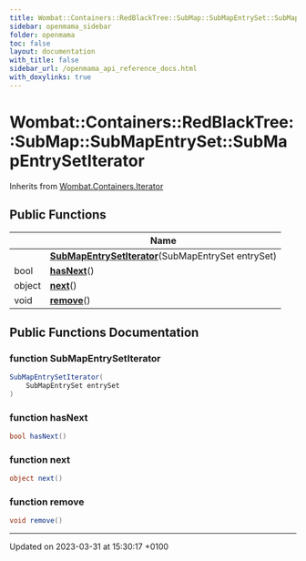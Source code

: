 ```yaml
---
title: Wombat::Containers::RedBlackTree::SubMap::SubMapEntrySet::SubMapEntrySetIterator
sidebar: openmama_sidebar
folder: openmama
toc: false
layout: documentation
with_title: false
sidebar_url: /openmama_api_reference_docs.html
with_doxylinks: true
---
```


# Wombat::Containers::RedBlackTree::SubMap::SubMapEntrySet::SubMapEntrySetIterator





Inherits from [Wombat.Containers.Iterator](interfaceWombat_1_1Containers_1_1Iterator.html)

## Public Functions

|                | Name           |
| -------------- | -------------- |
| | **[SubMapEntrySetIterator](classWombat_1_1Containers_1_1RedBlackTree_1_1SubMap_1_1SubMapEntrySet_1_1SubMapEntrySetIterator.html#function-submapentrysetiterator)**(SubMapEntrySet entrySet) |
| bool | **[hasNext](classWombat_1_1Containers_1_1RedBlackTree_1_1SubMap_1_1SubMapEntrySet_1_1SubMapEntrySetIterator.html#function-hasnext)**() |
| object | **[next](classWombat_1_1Containers_1_1RedBlackTree_1_1SubMap_1_1SubMapEntrySet_1_1SubMapEntrySetIterator.html#function-next)**() |
| void | **[remove](classWombat_1_1Containers_1_1RedBlackTree_1_1SubMap_1_1SubMapEntrySet_1_1SubMapEntrySetIterator.html#function-remove)**() |

## Public Functions Documentation

### function SubMapEntrySetIterator

```csharp
SubMapEntrySetIterator(
    SubMapEntrySet entrySet
)
```


### function hasNext

```csharp
bool hasNext()
```


### function next

```csharp
object next()
```


### function remove

```csharp
void remove()
```


-------------------------------

Updated on 2023-03-31 at 15:30:17 +0100